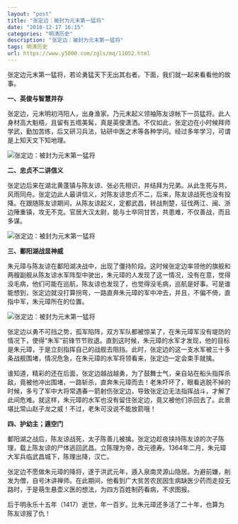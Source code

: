 ```yaml
---
layout: "post"
title: "张定边：被封为元末第一猛将"
date: "2018-12-17 16:15"
categories: "明清历史"
description: "张定边：被封为元末第一猛将"
tags: 明清历史
url: https://www.y5000.com/zgls/mq/11052.html
---
```






张定边元末第一猛将，若论勇猛天下无出其右者。下面，我们就一起来看看他的故事。

**一、英俊与智慧并存**

张定边，元末明初沔阳人，出身渔家。乃元末起义领袖陈友谅帐下一员猛将。此人身材高大魁梧，且留有五绺美髯，真是英俊潇洒。不仅如此，张定边在小时候拜师学武，勤加苦练，后又研习兵法，钻研中医之术等各种学问。经过多年学习，可谓是上知天文下知地理。

![张定边：被封为元末第一猛将](/uploads/allimg/170117/6-1F11G34T21c.JPG)

**二、忠贞不二讲信义**

张定边后来在湖北黄蓬镇与陈友谅、张必先相识，并结拜为兄弟。从此生死与共，风雨同舟。张定边此人最讲信义，对陈友谅忠贞不二，后来，陈友谅战死也没有投降。在跟随陈友谅期间，从陈友谅起义，定都武昌，转战荆楚，征伐两江、闽、浙边陲重镇，攻无不克。官居大汉太尉，能与士卒同甘苦，共患难，不仅善战，而且多谋。

![张定边：被封为元末第一猛将](/uploads/allimg/170117/6-1F11G34934960.JPG)

**三、鄱阳湖战显神威**

朱元璋与陈友谅在鄱阳湖决战中，出现了僵持阶段。这时候张定边率领他的旗舰和两艘副舰从陈友谅水军阵型中驶出，朱元璋的人发现了这一情况，没有在意，觉得没毛病，他们可能在巡航，陈友谅也发现了，也觉得没毛病，巡航是好事。可是谁能想到，张定边就没打算拐弯，一路直奔朱元璋的军中冲去，并且，不偏不倚，直指中军，朱元璋所在的位置。

![张定边：被封为元末第一猛将](/uploads/allimg/170117/6-1F11G35022501.JPG)

张定边以勇不可挡之势，孤军陷阵，双方军队都被惊呆了，在朱元璋军没有堤防的情况下，使得“朱军”前锋节节败退。直到这时候，朱元璋的水军才发现，他的目标是朱元璋，于是立刻指挥自己的战舰去阻挡。此时，张定边的这一支水军被三十多条战舰围堵，情况危急，在朱元璋的水军将领看来，张定边一定会束手就擒。

谁知道，精彩的还在后面，张定边越战越勇，为了鼓舞士气，亲自站在船头指挥杀敌，竟被他冲出围堵，一路斩杀，直奔朱元璋而去！老朱吓坏了，眼看逃脱不掉的时候，多亏了军中大将常遇春一箭射伤张定边，导致张定边无法指挥战斗，才解了此间危难。就这样，朱元璋的水军也没有留住张定边，竟又被他们杀回去了。此景堪比常山赵子龙之威！不过，老朱可没说不能放箭哦！

**四、护幼主；遁空门**

鄱阳湖之战后，陈友谅战死，太子陈善儿被擒。张定边趁夜挟持陈友谅的次子陈理，载上陈友谅的尸体逃回武昌。立陈理为帝，改元德寿。1364年二月，朱元璋大军兵临武昌城下，陈理出降，汉亡。

张定边不愿做朱元璋的降将，遂于洪武元年，遁入泉南灵源山隐居。为避前嫌，削发为僧，自号沐讲禅师。在此期间，他看到广大贫苦农民因生病缺医少药而走投无路时，于是萌生悬壶义医的想法，为四方百姓制药看病，不求图报。

后于明永乐十五年（1417）逝世，年一百岁。比朱元璋还多活了二十年，也算为陈友谅报了仇！
